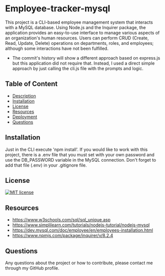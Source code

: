 # Employee-tracker-mysql
This project is a CLI-based employee management system that interacts with a MySQL database. Using Node.js and the Inquirer package, the application provides an easy-to-use interface to manage various aspects of an organization's human resources. Users can perform CRUD (Create, Read, Update, Delete) operations on departments, roles, and employees; although some interactions have not been fulfilled.

* The commit's history will show a different approach based on express.js but this application did not require that. Instead, I used a direct simple approach by just calling the cli.js file with the prompts and logic.

## Table of Content
  * [Description](#description)
  * [Installation](#installation)
  * [License](#license)
  * [Resources](#Resources)
  * [Deployment](#deployment)
  * [Questions](#questions)

## Installation
Just in the CLI execute 'npm install'.
If you would like to work with this project, there is a .env file that you must set with your own password and use the DB_PASSWORD variable in the MySQL connection. Don't forget to add that file (.env) in your .gitignore file.

## License
[![MIT license](https://img.shields.io/badge/License-MIT-blue.svg)](https://opensource.org/license/mit/)

## Resources
* https://www.w3schools.com/sql/sql_unique.asp
* https://www.simplilearn.com/tutorials/nodejs-tutorial/nodejs-mysql
* https://dev.mysql.com/doc/employee/en/employees-installation.html
* https://www.npmjs.com/package/inquirer/v/8.2.4

## Questions
Any questions about the project or how to contribute, please contact me through my GitHub profile.